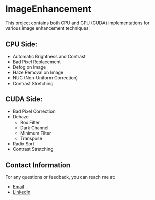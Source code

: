 # ImageEnhancement

This project contains both CPU and GPU (CUDA) implementations for various image enhancement techniques:

## CPU Side:
- Automatic Brightness and Contrast
- Bad Pixel Replacement
- Defog on Image
- Haze Removal on Image
- NUC (Non-Uniform Correction)
- Contrast Stretching

## CUDA Side:
- Bad Pixel Correction
- Dehaze
  - Box Filter
  - Dark Channel
  - Minimum Filter
  - Transpose
- Radix Sort
- Contrast Stretching

## Contact Information
For any questions or feedback, you can reach me at:
- [Email](mailto:korhasannn@gmail.com)
- [LinkedIn](https://linkedin.com/in/hasankor)
